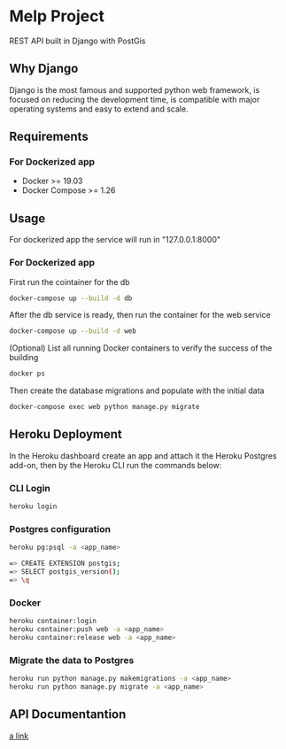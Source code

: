 # Melp Project
REST API built in Django with PostGis

## Why Django
Django is the most famous and supported python web framework, is focused on reducing the development time, is compatible with major operating systems and easy to extend and scale.

## Requirements
### For Dockerized app
- Docker >= 19.03
- Docker Compose >= 1.26

## Usage
For dockerized app the service will run in "127.0.0.1:8000"
### For Dockerized app
First run the cointainer for the db
```bash
docker-compose up --build -d db
```
After the db service is ready, then run the container for the web service 
```bash
docker-compose up --build -d web
```

(Optional) List all running Docker containers to verify the success of the building
```bash
docker ps
```

Then create the database migrations and populate with the initial data
```bash
docker-compose exec web python manage.py migrate
```

## Heroku Deployment
In the Heroku dashboard create an app and attach it the Heroku Postgres add-on, then by the Heroku CLI run the commands below:
### CLI Login
```bash
heroku login
```
### Postgres configuration
```bash
heroku pg:psql -a <app_name>
```
```bash
=> CREATE EXTENSION postgis;
=> SELECT postgis_version();
=> \q
```
### Docker
```bash
heroku container:login
heroku container:push web -a <app_name>
heroku container:release web -a <app_name>
```
### Migrate the data to Postgres
```bash
heroku run python manage.py makemigrations -a <app_name>
heroku run python manage.py migrate -a <app_name>
```

## API Documentantion
[a link](https://documenter.getpostman.com/view/12280244/T1LFoWF3)